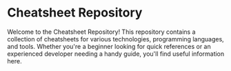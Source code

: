 # Cheatsheet Repository

Welcome to the Cheatsheet Repository! This repository contains a collection of cheatsheets for various technologies, programming languages, and tools. Whether you're a beginner looking for quick references or an experienced developer needing a handy guide, you'll find useful information here.





